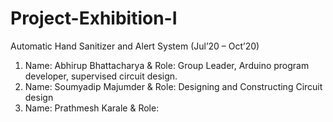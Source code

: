 # Project-Exhibition-I
Automatic Hand Sanitizer and Alert System (Jul’20 – Oct’20)

1.  Name: Abhirup Bhattacharya & Role: Group Leader, Arduino program developer, supervised circuit design.
2.  Name: Soumyadip Majumder  &  Role: Designing and Constructing Circuit design 
3.  Name: Prathmesh Karale & Role: 
